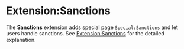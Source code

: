 Extension:Sanctions
========
The **Sanctions** extension adds special page `Special:Sanctions` and let users
handle sanctions. See [Extension:Sanctions] for the detailed explanation.

[Extension:Sanctions]: https://www.mediawiki.org/wiki/Special:MyLanguage/Extension:Sanctions
